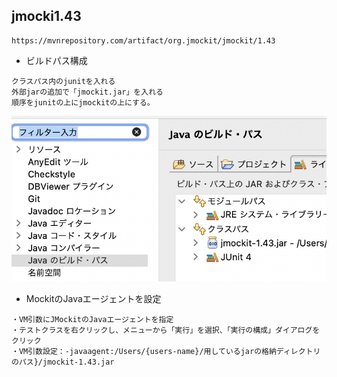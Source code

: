 ## jmocki1.43

```
https://mvnrepository.com/artifact/org.jmockit/jmockit/1.43
```

- ビルドパス構成

```
クラスパス内のjunitを入れる
外部jarの追加で「jmockit.jar」を入れる
順序をjunitの上にjmockitの上にする。
```

![ビルドバス構成](./img/img1.png)

- MockitのJavaエージェントを設定

```
・VM引数にJMockitのJavaエージェントを指定
・テストクラスを右クリックし、メニューから「実行」を選択、「実行の構成」ダイアログをクリック
・VM引数設定：-javaagent:/Users/{users-name}/用しているjarの格納ディレクトリのパス}/jmockit-1.43.jar
```